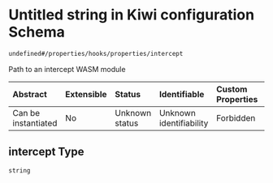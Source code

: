 # Untitled string in Kiwi configuration Schema

```txt
undefined#/properties/hooks/properties/intercept
```

Path to an intercept WASM module

| Abstract            | Extensible | Status         | Identifiable            | Custom Properties | Additional Properties | Access Restrictions | Defined In                                                                      |
| :------------------ | :--------- | :------------- | :---------------------- | :---------------- | :-------------------- | :------------------ | :------------------------------------------------------------------------------ |
| Can be instantiated | No         | Unknown status | Unknown identifiability | Forbidden         | Allowed               | none                | [configuration.schema.json\*](configuration.schema.json "open original schema") |

## intercept Type

`string`

